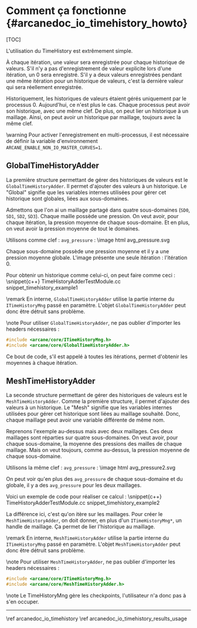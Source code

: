 # Comment ça fonctionne {#arcanedoc_io_timehistory_howto}

[TOC]

L'utilisation du TimeHistory est extrêmement simple.

À chaque itération, une valeur sera enregistrée pour chaque historique de valeurs.
S'il n'y a pas d'enregistrement de valeur explicite lors d'une itération, un 0 sera enregistré.
S'il y a deux valeurs enregistrées pendant une même itération pour un historique de valeurs,
c'est la dernière valeur qui sera réellement enregistrée.

Historiquement, les historiques de valeurs étaient gérés uniquement par le processus 0.
Aujourd'hui, ce n'est plus le cas. Chaque processus peut avoir son historique, avec une même clef.
De plus, on peut lier un historique à un maillage. Ainsi, on peut avoir un historique par maillage, toujours
avec la même clef.

\warning Pour activer l'enregistrement en multi-processus, il est nécessaire de définir la variable
d'environnement `ARCANE_ENABLE_NON_IO_MASTER_CURVES=1`.

## GlobalTimeHistoryAdder

La première structure permettant de gérer des historiques de valeurs est le `GlobalTimeHistoryAdder`.
Il permet d'ajouter des valeurs à un historique.
Le "Global" signifie que les variables internes utilisées pour gérer cet historique sont globales, liées
aux sous-domaines.

Admettons que l'on ai un maillage partagé dans quatre sous-domaines (`SD0`, `SD1`, `SD2`, `SD3`).
Chaque maille possède une pression. On veut avoir, pour chaque itération, la pression moyenne de chaque
sous-domaine. Et en plus, on veut avoir la pression moyenne de tout le domaines.

Utilisons comme clef : `avg_pressure` :
\image html avg_pressure.svg

Chaque sous-domaine possède une pression moyenne et il y a une pression moyenne globale. L'image
présente une seule itération : l'itération 0.

Pour obtenir un historique comme celui-ci, on peut faire comme ceci :
\snippet{c++} TimeHistoryAdderTestModule.cc snippet_timehistory_example1

\remark En interne, `GlobalTimeHistoryAdder` utilise la partie interne du `ITimeHistoryMng` passé en paramètre.
L'objet `GlobalTimeHistoryAdder` peut donc être détruit sans problème.

\note Pour utiliser `GlobalTimeHistoryAdder`, ne pas oublier d'importer les headers nécessaires :
```cpp
#include <arcane/core/ITimeHistoryMng.h>
#include <arcane/core/GlobalTimeHistoryAdder.h>
```

Ce bout de code, s'il est appelé à toutes les itérations, permet d'obtenir les
moyennes à chaque itération.

## MeshTimeHistoryAdder

La seconde structure permettant de gérer des historiques de valeurs est le `MeshTimeHistoryAdder`.
Comme la première structure, il permet d'ajouter des valeurs à un historique.
Le "Mesh" signifie que les variables internes utilisées pour gérer cet historique sont liées au
maillage souhaité. Donc, chaque maillage peut avoir une variable différente de même nom. 

Reprenons l'exemple au-dessus mais avec deux maillages.
Ces deux maillages sont réparties sur quatre sous-domaines. On veut avoir, pour chaque
sous-domaine, la moyenne des pressions des mailles de chaque maillage.
Mais on veut toujours, comme au-dessus, la pression moyenne de chaque
sous-domaine.

Utilisons la même clef : `avg_pressure` :
\image html avg_pressure2.svg

On peut voir qu'en plus des `avg_pressure` de chaque sous-domaine et du globale, il y a des `avg_pressure`
pour les deux maillages.

Voici un exemple de code pour réaliser ce calcul :
\snippet{c++} TimeHistoryAdderTestModule.cc snippet_timehistory_example2

La différence ici, c'est qu'on itère sur les maillages. Pour créer le `MeshTimeHistoryAdder`,
on doit donner, en plus d'un `ITimeHistoryMng*`, un handle de maillage. Ça permet de lier
l'historique au maillage.

\remark En interne, `MeshTimeHistoryAdder` utilise la partie interne du `ITimeHistoryMng` passé en paramètre.
L'objet `MeshTimeHistoryAdder` peut donc être détruit sans problème.

\note Pour utiliser `MeshTimeHistoryAdder`, ne pas oublier d'importer les headers nécessaires :
```cpp
#include <arcane/core/ITimeHistoryMng.h>
#include <arcane/core/MeshTimeHistoryAdder.h>
```

\note Le TimeHistoryMng gère les checkpoints, l'utilisateur n'a donc pas à s'en occuper.

____

<div class="section_buttons">
<span class="back_section_button">
\ref arcanedoc_io_timehistory
</span>
<span class="next_section_button">
\ref arcanedoc_io_timehistory_results_usage
</span>
</div>
